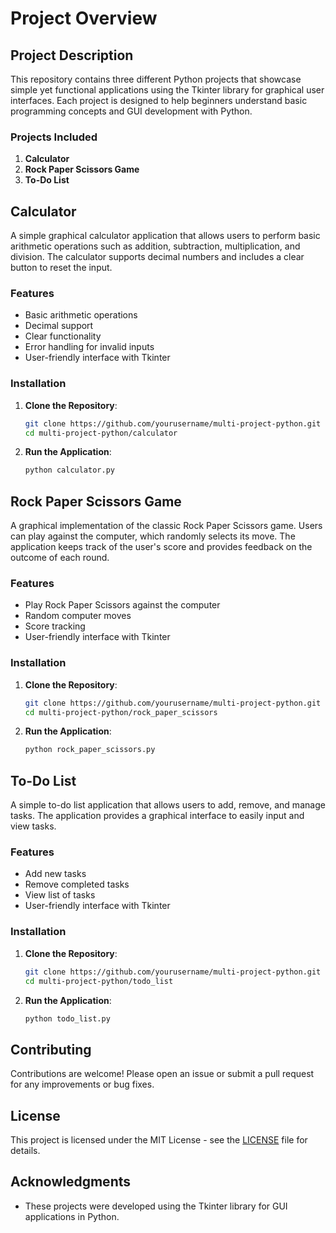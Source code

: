 # Project Overview

## Project Description

This repository contains three different Python projects that showcase simple yet functional applications using the Tkinter library for graphical user interfaces. Each project is designed to help beginners understand basic programming concepts and GUI development with Python.

### Projects Included

1. **Calculator**
2. **Rock Paper Scissors Game**
3. **To-Do List**

## Calculator

A simple graphical calculator application that allows users to perform basic arithmetic operations such as addition, subtraction, multiplication, and division. The calculator supports decimal numbers and includes a clear button to reset the input.

### Features

- Basic arithmetic operations
- Decimal support
- Clear functionality
- Error handling for invalid inputs
- User-friendly interface with Tkinter

### Installation

1. **Clone the Repository**:
    ```sh
    git clone https://github.com/yourusername/multi-project-python.git
    cd multi-project-python/calculator
    ```

2. **Run the Application**:
    ```sh
    python calculator.py
    ```

## Rock Paper Scissors Game

A graphical implementation of the classic Rock Paper Scissors game. Users can play against the computer, which randomly selects its move. The application keeps track of the user's score and provides feedback on the outcome of each round.

### Features

- Play Rock Paper Scissors against the computer
- Random computer moves
- Score tracking
- User-friendly interface with Tkinter

### Installation

1. **Clone the Repository**:
    ```sh
    git clone https://github.com/yourusername/multi-project-python.git
    cd multi-project-python/rock_paper_scissors
    ```

2. **Run the Application**:
    ```sh
    python rock_paper_scissors.py
    ```

## To-Do List

A simple to-do list application that allows users to add, remove, and manage tasks. The application provides a graphical interface to easily input and view tasks.

### Features

- Add new tasks
- Remove completed tasks
- View list of tasks
- User-friendly interface with Tkinter

### Installation

1. **Clone the Repository**:
    ```sh
    git clone https://github.com/yourusername/multi-project-python.git
    cd multi-project-python/todo_list
    ```

2. **Run the Application**:
    ```sh
    python todo_list.py
    ```

## Contributing

Contributions are welcome! Please open an issue or submit a pull request for any improvements or bug fixes.

## License

This project is licensed under the MIT License - see the [LICENSE](LICENSE) file for details.

## Acknowledgments

- These projects were developed using the Tkinter library for GUI applications in Python.
